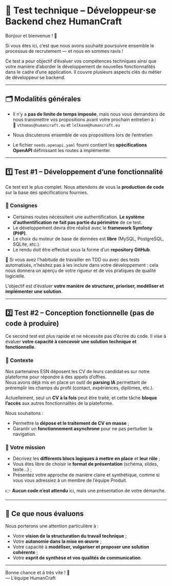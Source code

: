 # 🧪 Test technique – Développeur·se Backend chez HumanCraft

Bonjour et bienvenue ! 👋

Si vous êtes ici, c’est que nous avons souhaité poursuivre ensemble le processus de recrutement — et nous en sommes ravis !

Ce test a pour objectif d’évaluer vos compétences techniques ainsi que votre manière d’aborder le développement de nouvelles fonctionnalités dans le cadre d’une application. Il couvre plusieurs aspects clés du métier de développeur·se backend.

---

## 🗂️ Modalités générales

- Il n’y a **pas de limite de temps imposée**, mais nous vous demandons de nous transmettre vos propositions avant votre prochain entretien à :  
  📩 `vthomas@humancraft.eu` et `lelkasm@humancraft.eu`

- Nous discuterons ensemble de vos propositions lors de l’entretien

- Le fichier `needs.openapi.yaml` fourni contient les **spécifications OpenAPI** définissant les routes à implémenter.

---

## 1️⃣ Test #1 – Développement d’une fonctionnalité

Ce test est le plus complet. Nous attendons de vous la **production de code** sur la base des spécifications fournies.

### 🎯 Consignes

- Certaines routes nécessitent une authentification. **Le système d’authentification ne fait pas partie du périmètre** de ce test.
- Le développement devra être réalisé avec le **framework Symfony (PHP)**.
- Le choix du moteur de base de données est **libre** (MySQL, PostgreSQL, SQLite, etc.).
- Le rendu doit être effectué sous la forme d’un **repository GitHub**.

🔎 Si vous avez l’habitude de travailler en TDD ou avec des tests automatisés, n’hésitez pas à les inclure dans votre développement : cela nous donnera un aperçu de votre rigueur et de vos pratiques de qualité logicielle.

L’objectif est d’évaluer **votre manière de structurer, prioriser, modéliser et implémenter une solution**.

---

## 2️⃣ Test #2 – Conception fonctionnelle (pas de code à produire)

Ce second test est plus rapide et ne nécessite pas d’écrire du code. Il vise à évaluer **votre capacité à concevoir une solution technique et fonctionnelle**.

### 🎯 Contexte

Nos partenaires ESN déposent les CV de leurs candidat·es sur notre plateforme pour répondre à des appels d’offres.  
Nous avons déjà mis en place un outil de **parsing IA** permettant de préremplir les champs du profil (contact, expériences, diplômes, etc.).

Actuellement, seul un **CV à la fois** peut être traité, et cette tâche **bloque l’accès** aux autres fonctionnalités de la plateforme.

Nous souhaitons :

- Permettre la **dépose et le traitement de CV en masse** ;
- Garantir un **fonctionnement asynchrone** pour ne pas perturber la navigation.

### 📌 Votre mission

- Décrivez les **différents blocs logiques à mettre en place** et **leur rôle** ;
- Vous êtes libre de choisir le **format de présentation** (schéma, slides, texte...) ;
- Présentez votre approche de manière claire et synthétique, comme si vous vous adressiez à un membre de l’équipe Produit.

👉 **Aucun code n’est attendu** ici, mais une présentation de votre démarche.

---

## 🧠 Ce que nous évaluons

Nous porterons une attention particulière à :

- Votre **vision de la structuration du travail technique** ;
- Votre **autonomie dans la mise en œuvre** ;
- Votre capacité à **modéliser, vulgariser et proposer une solution cohérente** ;
- Votre **esprit de synthèse et vos qualités de communication**.

---

Bonne chance et à très vite ! 💪  
— L’équipe HumanCraft
